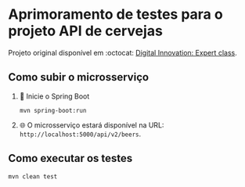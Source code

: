 # Aprimoramento de testes para o projeto API de cervejas

Projeto original disponível em :octocat: [Digital Innovation: Expert class](https://github.com/rpeleias/beer_api_digital_innovation_one).

## Como subir o microsserviço
1. 🚀 Inicie o Spring Boot
    ```shell script
    mvn spring-boot:run 
    ```
2. 🌐 O microsserviço estará disponível na URL: `http://localhost:5000/api/v2/beers`. 

## Como executar os testes

```shell script
mvn clean test
```
